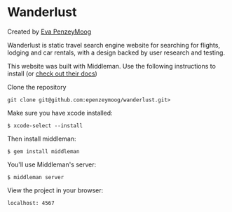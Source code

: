 # Wanderlust

<p>Created by <a href="https://epenzeymoog.github.io">Eva PenzeyMoog</a></p>

<p>Wanderlust is static travel search engine website for searching for flights, lodging and car rentals, with a design backed by user research and testing.</p>

<p>This website was built with Middleman. Use the following instructions to install (or <a href="https://middlemanapp.com/basics/install/">check out their docs</a>)</p>


<p>Clone the repository</p>
<code>git clone git@github.com:epenzeymoog/wanderlust.git></code>


<p>Make sure you have xcode installed:</p>
<code>$ xcode-select --install</code>

<p>Then install middleman:</p>
<code>$ gem install middleman</code>

<p>You'll use Middleman's server:</p>
<code>$ middleman server</code>

<p>View the project in your browser:</p>
<code>localhost: 4567</code>
